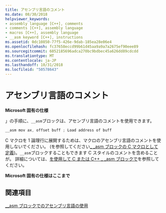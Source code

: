 ```yaml
---
title: アセンブリ言語のコメント
ms.date: 08/30/2018
helpviewer_keywords:
- assembly language [C++], comments
- comments [C++], assembly language
- macros [C++], assembly language
- __asm keyword [C++], instructions
ms.assetid: 0dc10850-77f5-426e-9dab-185ea28e06e4
ms.openlocfilehash: fc37658eccd99b61d45aa9a9a7a2675ef90eee89
ms.sourcegitcommit: 6052185696adca270bc9bdbec45a626dd89cdcdd
ms.translationtype: MT
ms.contentlocale: ja-JP
ms.lasthandoff: 10/31/2018
ms.locfileid: "50578643"
---
```

# <a name="assembly-language-comments"></a>アセンブリ言語のコメント

**Microsoft 固有の仕様**

」の手順に、`__asm`ブロックは、アセンブリ言語のコメントを使用できます。

```cpp
__asm mov ax, offset buff ; Load address of buff
```

C マクロを 1 論理行に展開するためは、マクロのアセンブリ言語のコメントを使用しないでください。 (を参照してください[_ _asm ブロックの C マクロとして定義](../../assembler/inline/defining-asm-blocks-as-c-macros.md))。`__asm`ブロックすることもできます C スタイルのコメントを含めることが。 詳細については、[を使用して C または C++ _ _asm ブロックで](../../assembler/inline/using-c-or-cpp-in-asm-blocks.md)を参照してください。

**Microsoft 固有の仕様はここまで**

## <a name="see-also"></a>関連項目

[__asm ブロックでのアセンブリ言語の使用](../../assembler/inline/using-assembly-language-in-asm-blocks.md)<br/>